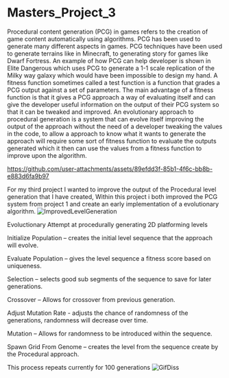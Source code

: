 # Masters_Project_3
 

Procedural content generation (PCG) in games refers to the creation of game content automatically using algorithms​. PCG has been used to generate many different aspects in games. PCG techniques have been used to generate terrains like in Minecraft, to generating story for games like Dwarf Fortress. An example of how PCG can help developer is shown in Elite Dangerous which uses PCG to generate a 1-1 scale replication of the Milky way galaxy which would have been impossible to design my hand. A fitness function sometimes called a test function is a function that grades a PCG output against a set of parameters. The main advantage of a fitness function is that it gives a PCG approach a way of evaluating itself and can give the developer useful information on the output of their PCG system so that it can be tweaked and improved. An evolutionary approach to procedural generation is a system that can evolve itself improving the output of the approach without the need of a developer tweaking the values in the code​, to allow a approach to know what it wants to generate the approach will require some sort of fitness function to evaluate the outputs generated which it then can use the values from a fitness function to improve upon the algorithm.


https://github.com/user-attachments/assets/89efdd3f-85b1-4f6c-bb8b-e883d6fa9b97



For my third project I wanted to improve the output of the Procedural level generation that I have created, Within this project i both improved the PCG system from project 1 and create an early implementation of a evolutionary algorithm.
![ImprovedLevelGeneration](https://github.com/user-attachments/assets/7c2b4a0f-6e3d-4e32-af96-0ff678c0c983)


Evoluctionary Attempt at procedurally generating 2D platforming levels

Initialize Population – creates the initial level sequence that the approach will evolve.

Evaluate Population – gives the level sequence a fitness score based on uniqueness.

Selection – selects good sub segments of the sequence to save for later generations.

Crossover – Allows for crossover from previous generation.

Adjust Mutation Rate - adjusts the chance of randomness of the generations, randomness will decrease over time.

Mutation – Allows for randomness to be introduced within the sequence.

Spawn Grid From Genome – creates the level from the sequence create by the Procedural approach.

This process repeats currently for 100 generations
![GifDiss](https://github.com/user-attachments/assets/7f7aea29-abc5-4786-b4f0-dd9ff09fdf71)


